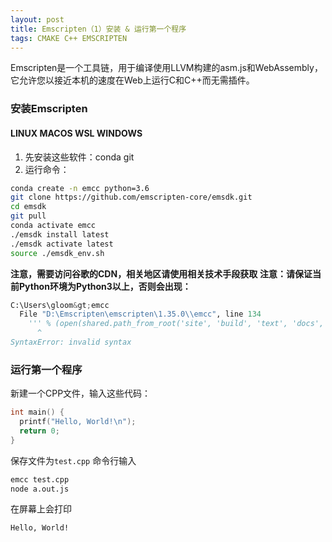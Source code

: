 ```yaml
---
layout: post
title: Emscripten（1）安装 & 运行第一个程序
tags: CMAKE C++ EMSCRIPTEN
---
```


Emscripten是一个工具链，用于编译使用LLVM构建的asm.js和WebAssembly，它允许您以接近本机的速度在Web上运行C和C++而无需插件。

<h3>安装Emscripten</h3>

<h4>LINUX MACOS WSL WINDOWS</h4>

<ol>
<li>先安装这些软件：conda git</li>
<li>运行命令：</li>
</ol>

```bash
conda create -n emcc python=3.6
git clone https://github.com/emscripten-core/emsdk.git
cd emsdk
git pull
conda activate emcc
./emsdk install latest
./emsdk activate latest
source ./emsdk_env.sh
```

<strong>注意，需要访问谷歌的CDN，相关地区请使用相关技术手段获取</strong>
<strong>注意：请保证当前Python环境为Python3以上，否则会出现：</strong>

```python
C:\Users\gloom&gt;emcc
  File "D:\Emscripten\emscripten\1.35.0\\emcc", line 134
    ''' % (open(shared.path_from_root('site', 'build', 'text', 'docs', 'tools_reference', 'emcc.txt')).read())
      ^
SyntaxError: invalid syntax
```

<h3>运行第一个程序</h3>

新建一个CPP文件，输入这些代码：


```cpp
int main() {
  printf("Hello, World!\n");
  return 0;
}
```


保存文件为<code>test.cpp</code>
命令行输入

```bash
emcc test.cpp
node a.out.js
```


在屏幕上会打印

```
Hello, World!
```